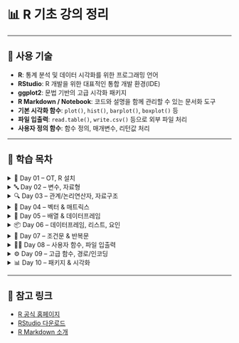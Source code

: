 # 📊 R 기초 강의 정리

---

## 🧰 사용 기술

- **R**: 통계 분석 및 데이터 시각화를 위한 프로그래밍 언어  
- **RStudio**: R 개발을 위한 대표적인 통합 개발 환경(IDE)  
- **ggplot2**: 문법 기반의 고급 시각화 패키지  
- **R Markdown / Notebook**: 코드와 설명을 함께 관리할 수 있는 문서화 도구  
- **기본 시각화 함수**: `plot()`, `hist()`, `barplot()`, `boxplot()` 등  
- **파일 입출력**: `read.table()`, `write.csv()` 등으로 외부 파일 처리  
- **사용자 정의 함수**: 함수 정의, 매개변수, 리턴값 처리

---

## 📅 학습 목차

<details>
<summary>📘 Day 01 – OT, R 설치</summary>

- 작업 환경 구축 (폴더 구조)
- R & RStudio 설치법
- 주석, 수업 방식 및 자료 접근 안내
</details>

<details>
<summary>🔤 Day 02 – 변수, 자료형</summary>

- 변수 선언 및 작명 규칙
- 주요 자료형 (numeric, character, logical)
- 산술 연산자 및 자료형 확인/변환 함수
</details>

<details>
<summary>🔍 Day 03 – 관계/논리연산자, 자료구조</summary>

- 관계 연산자 (`==`, `!=` 등)
- 논리 연산자 (`&`, `|`, `!`)
- R 기본 자료구조 개요 (vector, matrix 등)
</details>

<details>
<summary>📐 Day 04 – 벡터 & 매트릭스</summary>

- 벡터 생성 및 인덱싱
- 조건에 따른 요소 추출
- 매트릭스 생성과 행/열 요소 접근
</details>

<details>
<summary>🧮 Day 05 – 배열 & 데이터프레임</summary>

- 매트릭스 고급 사용 (rbind, cbind 등)
- 배열 생성 및 구조
- 데이터프레임 개요와 행열 구조 이해
</details>

<details>
<summary>📦 Day 06 – 데이터프레임, 리스트, 요인</summary>

- 데이터프레임 추가/수정/삭제
- 리스트 자료구조 이해
- 요인(factor) 자료형 및 특징
</details>

<details>
<summary>🔁 Day 07 – 조건문 & 반복문</summary>

- if / ifelse / switch 사용법
- for / while / repeat 반복문
- 조건식 활용 예시
</details>

<details>
<summary>🧑‍💻 Day 08 – 사용자 함수, 파일 입출력</summary>

- 사용자 정의 함수 구조
- 매개변수, 리턴값 이해
- 파일 읽기/쓰기 기초
</details>

<details>
<summary>⚙️ Day 09 – 고급 함수, 경로/인코딩</summary>

- 디폴트 & 가변 매개변수 함수
- 절대경로 vs 상대경로
- 파일 인코딩 개념
</details>

<details>
<summary>📊 Day 10 – 패키지 & 시각화</summary>

- 패키지 설치/로드/제거
- 기본 그래프 함수 (`plot`, `barplot`, `boxplot`)
- `ggplot2` 소개 및 기본 사용
</details>

---

## 📌 참고 링크

- [R 공식 홈페이지](https://www.r-project.org/)
- [RStudio 다운로드](https://posit.co/download/rstudio-desktop/)
- [R Markdown 소개](https://bookdown.org/yihui/rmarkdown/notebook.html)

